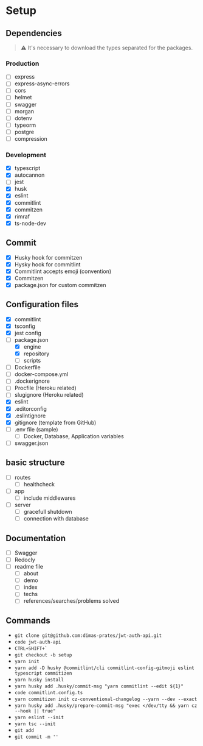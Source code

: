 # Setup
## Dependencies
> :warning: It's necessary to download the types separated for the packages.
### Production
- [ ] express
- [ ] express-async-errors
- [ ] cors
- [ ] helmet
- [ ] swagger
- [ ] morgan
- [ ] dotenv
- [ ] typeorm
- [ ] postgre
- [ ] compression
### Development
- [X] typescript
- [X] autocannon
- [ ] jest
- [X] husk
- [x] eslint
- [x] commitlint
- [x] commitzen
- [X] rimraf
- [X] ts-node-dev
## Commit
- [X] Husky hook for commitzen
- [X] Hysky hook for commitlint
- [X] Commitlint accepts emoji (convention)
- [X] Commitzen
- [X] package.json for custom commitzen
## Configuration files
- [X] commitlint
- [X] tsconfig
- [X] jest config
- [ ] package.json
  - [X] engine
  - [X] repository
  - [ ] scripts
- [ ] Dockerfile
- [ ] docker-compose.yml
- [ ] .dockerignore
- [ ] Procfile (Heroku related)
- [ ] slugignore (Heroku related)
- [X] eslint
- [X] .editorconfig
- [X] .eslintignore
- [X] gitignore (template from GitHub)
- [ ] .env file (sample)
  - [ ] Docker, Database, Application variables
- [ ] swagger.json
## basic structure
- [ ] routes
  - [ ] healthcheck
- [ ] app
  - [ ] include middlewares
- [ ] server
  - [ ] gracefull shutdown
  - [ ] connection with database
## Documentation
- [ ] Swagger
- [ ] Redocly
- [ ] readme file
  - [ ] about
  - [ ] demo
  - [ ] index
  - [ ] techs
  - [ ] references/searches/problems solved

## Commands
* ```git clone git@github.com:dimas-prates/jwt-auth-api.git```
* ```code jwt-auth-api```
* ```CTRL+SHIFT+` ```
* ```git checkout -b setup```
* ```yarn init```
* ```yarn add -D husky @commitlint/cli commitlint-config-gitmoji eslint typescript commitizen```
* ```yarn husky install```
* ```yarn husky add .husky/commit-msg "yarn commitlint --edit ${1}"```
* ```code commitlint.config.ts```
* ```yarn commitizen init cz-conventional-changelog --yarn --dev --exact```
* ```yarn husky add .husky/prepare-commit-msg "exec </dev/tty && yarn cz --hook || true"```
* ```yarn eslint --init```
* ```yarn tsc --init```
* ```git add```
* ```git commit -m ''```